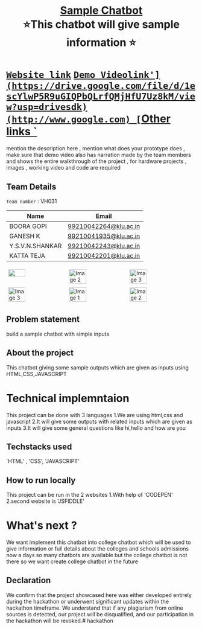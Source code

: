 <h1 align="center" style="border-bottom: none">
    <b>
        <a href="https://www.google.com"> Sample Chatbot </a><br>
    </b>
    ⭐️This chatbot will give sample information  ⭐️ <br>
</h1>

# [`Website link`](http://www.google.com)  [`Demo Videolink'](https://drive.google.com/file/d/1escYlwP5R9uGIQPbQLrfQMjHfU7Uz8kM/view?usp=drivesdk)(http://www.google.com) [`Other links `](http://www.google.com) 
mention the description here , mention what does your prototype does  , make sure that demo video also has narration made by the team members and shows the entire walkthrough of the project , for hardware projects , images , working video and code are required
## Team Details
`Team number` : VH031

| Name    | Email           |
|---------|-----------------|
| BOORA GOPI | 99210042264@klu.ac.in |
| GANESH K | 99210041935@klu.ac.in |
| Y.S.V.N.SHANKAR | 99210042243@klu.ac.in |
| KATTA TEJA | 99210042201@klu.ac.in |

 <div style="display: flex; flex-wrap: wrap;">
    <img src="https://drive.google.com/drive/folders/1fMz0UqD_usD9N378QqwLPQ4mKfVeLL90"
     style="width: 30%; margin: 5px;">
    <img src="https://drive.google.com/file/d/1efVBN7Qi2pWs1r16fwrEFAeQLo6hQWej/view?usp=drivesdk" alt="Image 2" style="width: 30%; margin: 5px;">
    <img src="https://drive.google.com/file/d/1edQh8AXPoqoL13mmOFJiupF-PAv3uBkI/view?usp=drivesdk" alt="Image 3" style="width: 30%; margin: 5px;">
    <img src="https://encrypted-tbn0.gstatic.com/images?q=tbn:ANd9GcSEwduQ50DEm_tr94tfGWHqAYzzvjb_5oS6ULmejCN2pBlolGfTv8wTwaa64fnt1GThiDc" alt="Image 3" style="width: 30%; margin: 5px;">
       <img src="https://static.vecteezy.com/system/resources/previews/013/688/865/non_2x/modern-color-and-geometric-banner-design-template-on-the-background-of-the-mobile-phone-mobile-modern-poster-marketing-special-offer-promotion-smartphone-mockup-vector.jpg" alt="Image 1" style="width: 30%; margin: 5px;">
    <img src="https://encrypted-tbn0.gstatic.com/images?q=tbn:ANd9GcSECH9uhvdGq0EP6QqG8lzAyjz1F-6V5RyMZrjBGmoIbP5diPgG53mWePJ9RlWVbJuVWCo&usqp=CAU" alt="Image 2" style="width: 30%; margin: 5px;">
</div>

## Problem statement 
build a sample chatbot with simple inputs
## About the project
 This chatbot giving some sample outputs which are given as inputs using HTML,CSS,JAVASCRIPT
# Technical implemntaion 
  This project can be done with 3 languages 
  1.We are using html,css and javascript
  2.It will give some outputs with related inputs which are given as inputs
  3.It will  give some general questions like hi,hello and how are you


## Techstacks used 
`HTML' , 'CSS', 'JAVASCRIPT'

## How to run locally 
This project can be run in the 2 websites
1.With help of 'CODEPEN'
2.second website is 'JSFIDDLE'

# What's next ?
We want implement this chatbot into college chatbot which will be used to give information or full details about the colleges and schools admissions
now a days so many chatbots are available but the college chatbot is not there so we want create college chatbot in the future
## Declaration
We confirm that the project showcased here was either developed entirely during the hackathon or underwent significant updates within the hackathon timeframe. We understand that if any plagiarism from online sources is detected, our project will be disqualified, and our participation in the hackathon will be revoked.# hackathon
